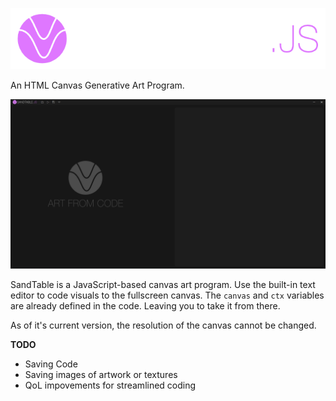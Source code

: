 ![logo](Assets/Logo.png)

An HTML Canvas Generative Art Program.

![image](Assets/Screenshot.png)

SandTable is a JavaScript-based canvas art program. Use the built-in text editor to code visuals to the fullscreen canvas. The ```canvas``` and ```ctx``` variables are already defined in the code. Leaving you to take it from there.

As of it's current version, the resolution of the canvas cannot be changed.

**TODO**
- Saving Code
- Saving images of artwork or textures
- QoL impovements for streamlined coding